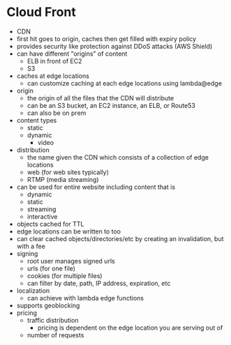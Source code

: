 # Cloud Front

- CDN
- first hit goes to origin, caches then get filled with expiry policy
- provides security like protection against DDoS attacks (AWS Shield)
- can have different "origins" of content
  - ELB in front of EC2
  - S3
- caches at edge locations
  - can customize caching at each edge locations using lambda@edge
- origin
  - the origin of all the files that the CDN will distribute
  - can be an S3 bucket, an EC2 instance, an ELB, or Route53
  - can also be on prem
- content types
  - static
  - dynamic
    - video
- distribution
  - the name given the CDN which consists of a collection of edge locations
  - web (for web sites typically)
  - RTMP (media streaming)
- can be used for entire website including content that is
  - dynamic
  - static
  - streaming
  - interactive
- objects cached for TTL
- edge locations can be written to too
- can clear cached objects/directories/etc by creating an invalidation, but with a fee
- signing
  - root user manages signed urls
  - urls (for one file)
  - cookies (for multiple files)
  - can filter by date, path, IP address, expiration, etc
- localization
  - can achieve with lambda edge functions
- supports geoblocking
- pricing
  - traffic distribution
    - pricing is dependent on the edge location you are serving out of
  - number of requests
